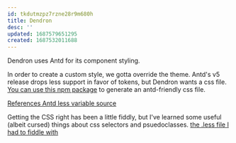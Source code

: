 ```yaml
---
id: tkdutmzpz7rzne28r9m680h
title: Dendron
desc: ''
updated: 1687579651295
created: 1687532011688
---
```

Dendron uses Antd for its component styling.

In order to create a custom style, we gotta override the theme. Antd's v5 release drops less support in favor of tokens, but Dendron wants a css file. [You can use this npm package](https://www.npmjs.com/package/@emeks/antd-custom-theme-generator) to generate an antd-friendly css file.

[References Antd less variable source](https://github.com/ant-design/ant-design/blob/80110b54242552f78eaa93b818d4dd0cbed65f89/components/style/themes/default.less#L31)

Getting the CSS right has been a little fiddly, but I've learned some useful (albeit cursed) things about css selectors and psuedoclasses. [the .less file I had to fiddle with](https://github.com/helle253/notes/blob/main/assets/theme.less)

